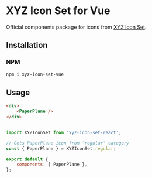 # XYZ Icon Set for Vue

Official components package for icons from [XYZ Icon Set](https://github.com/bartaxyz/xyz-icon-set).

## Installation

### NPM

```bash
npm i xyz-icon-set-vue
```

## Usage

```html
<div>
    <PaperPlane />
</div>
```

```js

import XYZIconSet from 'xyz-icon-set-react';

// Gets PaperPlane icon from 'regular' category
const { PaperPlane } = XYZIconSet.regular;

export default {
    components: { PaperPlane },
};

```
